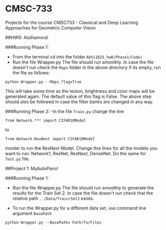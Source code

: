 # CMSC-733
Projects for the course CMSC733 - Classical and Deep Learning Approaches for
Geometric Computer Vision

##HW0: Alolhamora!

###Running Phase 1:
- From the terminal cd into the folder `Abhi1625_hw0/Phase1/Code/`
- Run the file Wrapper.py 
The file should run smoothly. In case the file doesn't run check the `Maps` folder in the above directory if its empty, run the file as follows:
```
python Wrapper.py --Maps_flag=True
```
This will take some time as the texton, brightness and color maps will be generated again. The default value of this flag is False. The above step should also be followed in case the filter banks are changed in any way.


###Running Phase 2:
-In the file `Train.py` change the line
```
from Network.*** import CIFAR10Model
```
to 
```
from Network.ResNext import CIFAR10Model
```
inorder to run the ResNext Model. Change this lines for all the models you want to run: 
Network1, ResNet, ResNext, DenseNet. Do the same for `Test.py` file.

##Project 1: MyAutoPano! 

###Running Phase 1:
- Run the file Wrapper.py 
The file should run smoothly to generate the results for the Train Set 2. In case the file doesn't run check that the relative path `../Data/Train/Set2` exists. 

- To run the Wrapper.py for a different data set, use command line argument `BasePath`
```
python Wrapper.py --BasePath= Path/To/Files
```

